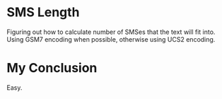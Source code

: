 SMS Length
==========

Figuring out how to calculate number of SMSes that the text will fit into. Using GSM7 encoding when
possible, otherwise using UCS2 encoding.

My Conclusion
=============

Easy.
